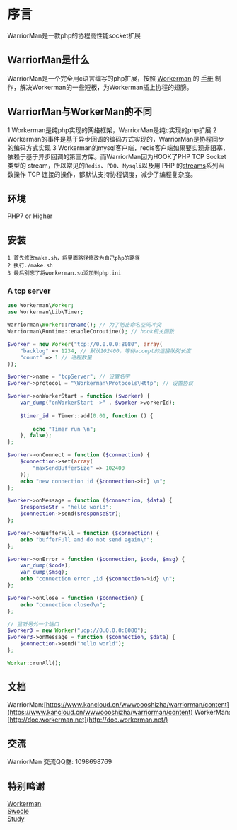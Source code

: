 # 序言
WarriorMan是一款php的协程高性能socket扩展

## WarriorMan是什么
WarriorMan是一个完全用c语言编写的php扩展，按照 [Workerman](https://www.workerman.net/) 的 [手册](http://doc.workerman.net/) 制作，解决Workerman的一些短板，为Workerman插上协程的翅膀。
  
## WarriorMan与WorkerMan的不同
1 Workerman是纯php实现的网络框架，WarriorMan是纯c实现的php扩展
2 Workerman的事件是基于异步回调的编码方式实现的，WarriorMan是协程同步的编码方式实现
3 Workerman的mysql客户端，redis客户端如果要实现非阻塞，依赖于基于异步回调的第三方库。而WarriorMan因为HOOK了PHP TCP Socket 类型的 stream，所以常见的`Redis`、`PDO`、`Mysqli`以及用 PHP 的[streams](https://www.php.net/streams)系列函数操作 TCP 连接的操作，都默认支持协程调度，减少了编程复杂度。

## 环境
PHP7 or Higher

## 安装
```
1 首先修改make.sh，将里面路径修改为自己php的路径
2 执行./make.sh
3 最后别忘了将workerman.so添加到php.ini
```
### A tcp server
```php
use Workerman\Worker;
use Workerman\Lib\Timer;

Warriorman\Worker::rename(); // 为了防止命名空间冲突
Warriorman\Runtime::enableCoroutine(); // hook相关函数

$worker = new Worker("tcp://0.0.0.0:8080", array(
	"backlog" => 1234, // 默认102400，等待accept的连接队列长度
	"count" => 1 // 进程数量
));

$worker->name = "tcpServer"; // 设置名字
$worker->protocol = "\Workerman\Protocols\Http"; // 设置协议

$worker->onWorkerStart = function ($worker) {
	var_dump("onWorkerStart ->" . $worker->workerId);
    
	$timer_id = Timer::add(0.01, function () {
 
		echo "Timer run \n";
	}, false);
};

$worker->onConnect = function ($connection) {
	$connection->set(array(
		"maxSendBufferSize" => 102400
	));
	echo "new connection id {$connection->id} \n";
};

$worker->onMessage = function ($connection, $data) {
	$responseStr = "hello world";
	$connection->send($responseStr);
};

$worker->onBufferFull = function ($connection) {
	echo "bufferFull and do not send again\n";
};

$worker->onError = function ($connection, $code, $msg) {
	var_dump($code);
	var_dump($msg);
	echo "connection error ,id {$connection->id} \n";
};

$worker->onClose = function ($connection) {
	echo "connection closed\n";
};

// 监听另外一个端口
$worker3 = new Worker("udp://0.0.0.0:8080");
$worker3->onMessage = function ($connection, $data) {
	$connection->send("hello world");
};

Worker::runAll();
```

## 文档
WarriorMan:[https://www.kancloud.cn/wwwoooshizha/warriorman/content](https://www.kancloud.cn/wwwoooshizha/warriorman/content)
WorkerMan:[http://doc.workerman.net](http://doc.workerman.net/)

## 交流
WarriorMan 交流QQ群: 1098698769

## 特别鸣谢
[Workerman](https://github.com/walkor/Workerman)  
[Swoole](https://github.com/swoole/swoole-src)  
[Study](https://github.com/php-extension-research/study)  
